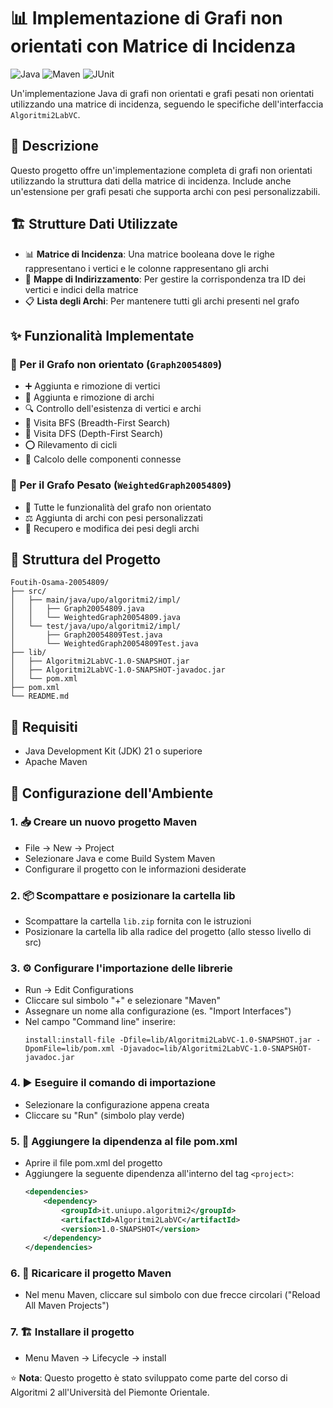 # 📊 Implementazione di Grafi non orientati con Matrice di Incidenza

![Java](https://img.shields.io/badge/Java-21-orange)
![Maven](https://img.shields.io/badge/Maven-3.9-blue)
![JUnit](https://img.shields.io/badge/JUnit-5.0-green)

Un'implementazione Java di grafi non orientati e grafi pesati non orientati utilizzando una matrice di incidenza, seguendo le specifiche dell'interfaccia `Algoritmi2LabVC`.

## 📝 Descrizione

Questo progetto offre un'implementazione completa di grafi non orientati utilizzando la struttura dati della matrice di incidenza. Include anche un'estensione per grafi pesati che supporta archi con pesi personalizzabili.

## 🏗️ Strutture Dati Utilizzate

- 📊 **Matrice di Incidenza**: Una matrice booleana dove le righe rappresentano i vertici e le colonne rappresentano gli archi
- 🔄 **Mappe di Indirizzamento**: Per gestire la corrispondenza tra ID dei vertici e indici della matrice
- 📋 **Lista degli Archi**: Per mantenere tutti gli archi presenti nel grafo

## ✨ Funzionalità Implementate

### 🔷 Per il Grafo non orientato (`Graph20054809`)

- ➕ Aggiunta e rimozione di vertici
- 🔗 Aggiunta e rimozione di archi
- 🔍 Controllo dell'esistenza di vertici e archi
- 🚶 Visita BFS (Breadth-First Search)
- 🧭 Visita DFS (Depth-First Search)
- ⭕ Rilevamento di cicli
- 🧩 Calcolo delle componenti connesse

### 🔶 Per il Grafo Pesato (`WeightedGraph20054809`)

- 🧰 Tutte le funzionalità del grafo non orientato
- ⚖️ Aggiunta di archi con pesi personalizzati
- 📏 Recupero e modifica dei pesi degli archi

## 📂 Struttura del Progetto

```
Foutih-Osama-20054809/
├── src/
│   ├── main/java/upo/algoritmi2/impl/
│   │   ├── Graph20054809.java
│   │   └── WeightedGraph20054809.java
│   └── test/java/upo/algoritmi2/impl/
│       ├── Graph20054809Test.java
│       └── WeightedGraph20054809Test.java
├── lib/
│   ├── Algoritmi2LabVC-1.0-SNAPSHOT.jar
│   ├── Algoritmi2LabVC-1.0-SNAPSHOT-javadoc.jar
│   └── pom.xml
├── pom.xml
└── README.md
```

## 🔧 Requisiti

- Java Development Kit (JDK) 21 o superiore
- Apache Maven

## 🚀 Configurazione dell'Ambiente

### 1. 📥 Creare un nuovo progetto Maven
   - File -> New -> Project
   - Selezionare Java e come Build System Maven
   - Configurare il progetto con le informazioni desiderate

### 2. 📦 Scompattare e posizionare la cartella lib
   - Scompattare la cartella `lib.zip` fornita con le istruzioni
   - Posizionare la cartella lib alla radice del progetto (allo stesso livello di src)

### 3. ⚙️ Configurare l'importazione delle librerie
   - Run -> Edit Configurations
   - Cliccare sul simbolo "+" e selezionare "Maven"
   - Assegnare un nome alla configurazione (es. "Import Interfaces")
   - Nel campo "Command line" inserire:
     ```
     install:install-file -Dfile=lib/Algoritmi2LabVC-1.0-SNAPSHOT.jar -DpomFile=lib/pom.xml -Djavadoc=lib/Algoritmi2LabVC-1.0-SNAPSHOT-javadoc.jar
     ```

### 4. ▶️ Eseguire il comando di importazione
   - Selezionare la configurazione appena creata
   - Cliccare su "Run" (simbolo play verde)

### 5. 📄 Aggiungere la dipendenza al file pom.xml
   - Aprire il file pom.xml del progetto
   - Aggiungere la seguente dipendenza all'interno del tag `<project>`:
     ```xml
     <dependencies>
         <dependency>
             <groupId>it.uniupo.algoritmi2</groupId>
             <artifactId>Algoritmi2LabVC</artifactId>
             <version>1.0-SNAPSHOT</version>
         </dependency>
     </dependencies>
     ```

### 6. 🔄 Ricaricare il progetto Maven
   - Nel menu Maven, cliccare sul simbolo con due frecce circolari ("Reload All Maven Projects")

### 7. 🏗️ Installare il progetto
   - Menu Maven -> Lifecycle -> install

⭐ **Nota**: Questo progetto è stato sviluppato come parte del corso di Algoritmi 2 all'Università del Piemonte Orientale.
